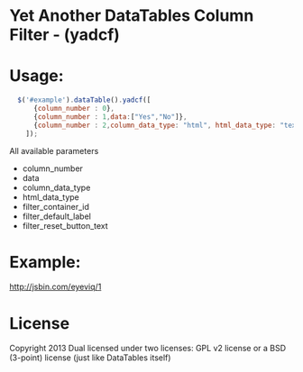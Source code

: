 Yet Another DataTables Column Filter - (yadcf)
=====

Usage:
=====

```javascript
  $('#example').dataTable().yadcf([
      {column_number : 0},
      {column_number : 1,data:["Yes","No"]},
      {column_number : 2,column_data_type: "html", html_data_type: "text"}
    ]);
```

All available parameters

* column_number
* data
* column_data_type
* html_data_type
* filter_container_id
* filter_default_label
* filter_reset_button_text


Example:
=====

http://jsbin.com/eyeviq/1

License
=====

Copyright 2013
Dual licensed under two licenses: GPL v2 license or a BSD (3-point) license (just like DataTables itself)
